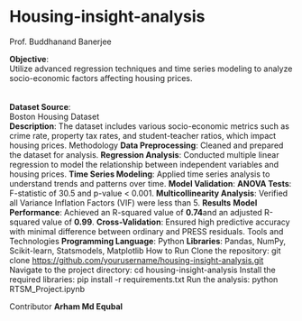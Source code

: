 # Housing-insight-analysis
Prof. Buddhanand Banerjee

**Objective**:<br> Utilize advanced regression techniques and time series modeling to analyze socio-economic factors affecting housing prices.</br><br></br>
**Dataset Source**:<br>Boston Housing Dataset </br> 
**Description**: The dataset includes various socio-economic metrics such as crime rate, property tax rates, and student-teacher ratios, which impact housing prices.
Methodology
**Data Preprocessing**: Cleaned and prepared the dataset for analysis.
**Regression Analysis**: Conducted multiple linear regression to model the relationship between independent variables and housing prices.
**Time Series Modeling**: Applied time series analysis to understand trends and patterns over time.
**Model Validation**:
         **ANOVA Tests**: F-statistic of 30.5 and p-value < 0.001.
         **Multicollinearity Analysis**: Verified all Variance Inflation Factors (VIF) were less than 5.
**Results**
**Model Performance**: Achieved an R-squared value of **0.74**and an adjusted R-squared value of **0.99**.
**Cross-Validation**: Ensured high predictive accuracy with minimal difference between ordinary and PRESS residuals.
Tools and Technologies
         **Programming Language**: Python
         **Libraries**: Pandas, NumPy, Scikit-learn, Statsmodels, Matplotlib
How to Run
Clone the repository: git clone https://github.com/yourusername/housing-insight-analysis.git
Navigate to the project directory: cd housing-insight-analysis
Install the required libraries: pip install -r requirements.txt
Run the analysis: python RTSM_Project.ipynb

Contributor
**Arham Md Equbal**
